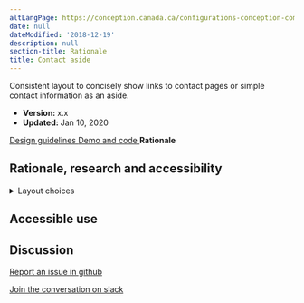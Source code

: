 ```yaml
---
altLangPage: https://conception.canada.ca/configurations-conception-communes/alertes-contextuelles.html
date: null
dateModified: '2018-12-19'
description: null
section-title: Rationale
title: Contact aside
---
```



<div class="row profile">
 <div class="col-md-9">
  <p class="pagetag">
   Consistent layout to concisely show links to contact pages or simple contact information as an aside.
  </p>
 </div>
 <div class="col-md-3">
  <div class="small">
   <ul class="list-unstyled">
    <li class="mrgn-rght-lg">
     <strong>
      Version:
     </strong>
     x.x
    </li>
    <li class="mrgn-rght-lg">
     <strong>
      Updated:
     </strong>
     Jan 10, 2020
    </li>
   </ul>
  </div>
 </div>
 <div class="col-md-12">
  <div class="btn-group mrgn-bttm-sm mrgn-tp-md">
   <a class="btn btn-default" href="./contact-aside.html">
    <span class="fas fa-pen-square">
    </span>
    Design guidelines
   </a>
   <a class="btn btn-default" href="./contact-aside-demo.html">
    <span class="fas fa-laptop-code">
    </span>
    Demo and code
   </a>
   <a class="btn btn-default active">
    <span class="fas fa-microscope">
    </span>
    <strong>
     Rationale
    </strong>
   </a>
  </div>
 </div>
</div>

<section>
 <h2 id="how">
  Rationale, research and accessibility
 </h2>
 <details>
  <summary>
   Layout choices
  </summary>
  <ul>
   <li>
    Redirecting users to primary self-service option first - online
   </li>
   <li>
    Forcing choices (use of expand collapse for secondary options, smart question for audiences and url parameters) - make sure they get the right number
   </li>
   <li>
    Using an interactive pattern to bring attention to what needs to be prepared before calling/
   </li>
  </ul>
 </details>
 <section>
  <h2>
   Accessible use
  </h2>
 </section>
 <section>
  <h2 id="discuss">
   Discussion
  </h2>
  <div class="row">
   <div class="col-md-4 col-sm-6 col-xs-12">
    <p>
     <a class="btn btn-default btn-block" href="https://github.com/canada-ca/design-system-systeme-conception/issues">
      <span class="fab fa-github">
      </span>
      Report an issue in github
     </a>
    </p>
    <p>
     <a class="btn btn-default btn-block" href="">
      <span class="fab fa-slack">
      </span>
      Join the conversation on slack
     </a>
    </p>
   </div>
  </div>
 </section>
</section>
